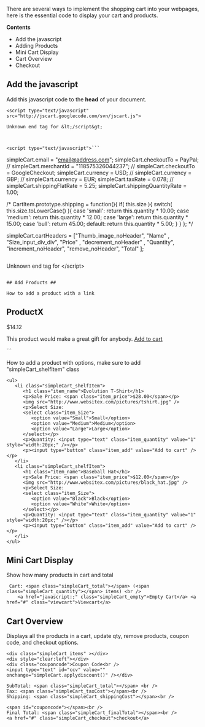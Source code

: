 There are several ways to implement the shopping cart into your webpages, here is the essential code to display your cart and products.

**Contents**
  * Add the javascript
  * Adding Products
  * Mini Cart Display
  * Cart Overview
  * Checkout

## Add the javascript ##
Add this javascript code to the **head** of your document.

```
<script type="text/javascript" src="http://jscart.googlecode.com/svn/jscart.js">

Unknown end tag for &lt;/script&gt;



<script type="text/javascript">```
```
   simpleCart.email = "email@address.com";
   simpleCart.checkoutTo = PayPal;
// simpleCart.merchantId = "118575326044237";
// simpleCart.checkoutTo = GoogleCheckout;
   simpleCart.currency = USD;
// simpleCart.currency = GBP;
// simpleCart.currency = EUR;
   simpleCart.taxRate  = 0.078;
// simpleCart.shippingFlatRate = 5.25;
   simpleCart.shippingQuantityRate = 1.00;

/* 
   CartItem.prototype.shipping = function(){
	if( this.size ){
		switch( this.size.toLowerCase() ){
			case 'small':
				return this.quantity * 10.00;
			case 'medium':
				return this.quantity * 12.00;
			case 'large':
				return this.quantity * 15.00;
			case 'bull':
				return 45.00;
			default:
				return this.quantity * 5.00;
		}
	}
};
*/

simpleCart.cartHeaders = ["Thumb_image_noHeader", "Name" , "Size_input_div_div", "Price" , "decrement_noHeader" , "Quantity", "increment_noHeader", "remove_noHeader", "Total" ];
```
```


Unknown end tag for &lt;/script&gt;

```

## Add Products ##

How to add a product with a link

```
<h2>ProductX</h2>
<span>$14.12</span>
<p>This product would make a great gift for anybody.
<a href="javascript:;" onclick="simpleCart.add('name=Baby Lion', 'price=34.95','size=Default','quantity=1','thumb=images/e.png');" >Add to cart</a></p>
```

How to add a product with options, make sure to add "simpleCart\_shelfItem" class

```
<ul>
   <li class="simpleCart_shelfItem">
      <h1 class="item_name">Evolution T-Shirt</h1>
      <p>Sale Price: <span class="item_price">$28.00</span></p>
      <img src="http://www.websitex.com/pictures/tshirt.jpg" />
      <p>Select Size: 
      <select class="item_Size">
         <option value="Small">Small</option>
         <option value="Medium">Medium</option>
         <option value="Large">Large</option>
      </select></p>
      <p>Quantity: <input type="text" class="item_quantity" value="1" style="width:20px;" /></p>
      <p><input type="button" class="item_add" value="Add to cart" /></p>
   </li>
   <li class="simpleCart_shelfItem">
      <h1 class="item_name">Baseball Hat</h1>
      <p>Sale Price: <span class="item_price">$12.00</span></p>
      <img src="http://www.websitex.com/pictures/black_hat.jpg" />
      <p>Select Size: 
      <select class="item_Size">
         <option value="Black">Black</option>
         <option value="White">White</option>
      </select></p>
      <p>Quantity: <input type="text" class="item_quantity" value="1" style="width:20px;" /></p>
      <p><input type="button" class="item_add" value="Add to cart" /></p>
   </li>
</ul>
```
## Mini Cart Display ##

Show how many products in cart and total

```
 Cart: <span class="simpleCart_total"></span> (<span class="simpleCart_quantity"></span> items) <br />
    <a href="javascript:;" class="simpleCart_empty">Empty Cart</a> <a href="#" class="viewcart">Viewcart</a>
```

## Cart Overview ##

Displays all the products in a cart, update qty, remove products, coupon code, and checkout options.

```
<div class="simpleCart_items" ></div>
<div style="clear:left"></div>
<div class="couponcode">Coupon Code<br />
<input type="text" id="ccv" value="" onchange="simpleCart.applydiscount()" /></div>

SubTotal: <span class="simpleCart_total"></span> <br />
Tax: <span class="simpleCart_taxCost"></span><br />
Shipping: <span class="simpleCart_shippingCost"></span><br />

<span id="couponcode"></span><br />
Final Total: <span class="simpleCart_finalTotal"></span><br />
<a href="#" class="simpleCart_checkout">checkout</a>
```